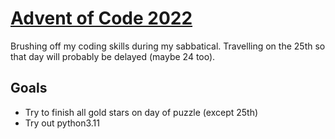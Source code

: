 # [Advent of Code 2022](https://adventofcode.com/2022)

Brushing off my coding skills during my sabbatical. Travelling on the 25th so that day will probably be delayed (maybe 24 too).

Goals
------
* Try to finish all gold stars on day of puzzle (except 25th)
* Try out python3.11

